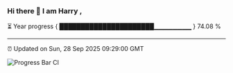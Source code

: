 ### Hi there 👋 I am Harry , 

⏳ Year progress { ██████████████████████▁▁▁▁▁▁▁▁ } 74.08 %

---

⏰ Updated on Sun, 28 Sep 2025 09:29:00 GMT

![Progress Bar CI](https://github.com/duykhang68/duykhang68/workflows/Progress%20Bar%20CI/badge.svg)
